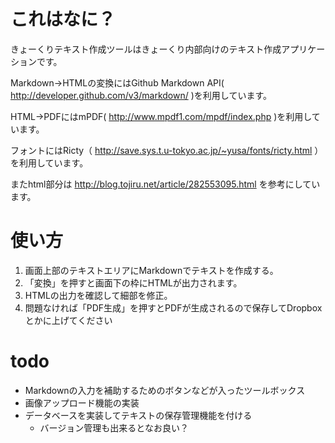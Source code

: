 # これはなに？

きょーくりテキスト作成ツールはきょーくり内部向けのテキスト作成アプリケーションです。

Markdown->HTMLの変換にはGithub Markdown API( http://developer.github.com/v3/markdown/ )を利用しています。

HTML->PDFにはmPDF( http://www.mpdf1.com/mpdf/index.php )を利用しています。

フォントにはRicty（ http://save.sys.t.u-tokyo.ac.jp/~yusa/fonts/ricty.html ）を利用しています。

またhtml部分は http://blog.tojiru.net/article/282553095.html を参考にしています。

# 使い方
1. 画面上部のテキストエリアにMarkdownでテキストを作成する。
2. 「変換」を押すと画面下の枠にHTMLが出力されます。
3. HTMLの出力を確認して細部を修正。
4. 問題なければ「PDF生成」を押すとPDFが生成されるので保存してDropboxとかに上げてください

# todo
- Markdownの入力を補助するためのボタンなどが入ったツールボックス
- 画像アップロード機能の実装
- データベースを実装してテキストの保存管理機能を付ける
	- バージョン管理も出来るとなお良い？
